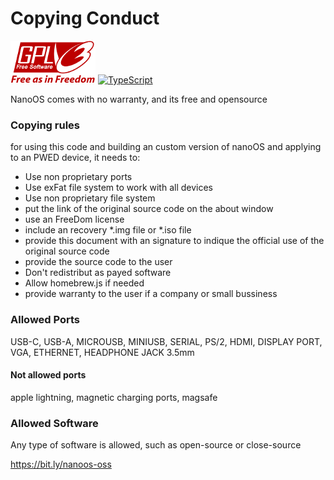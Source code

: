 # Copying Conduct

![Protected by GPL license](./gplv3-with-text-136x68.png) [![TypeScript](https://badges.frapsoft.com/typescript/code/typescript-200x44.png?v=101)](https://github.com/ellerbrock/typescript-badges/)

NanoOS comes with no warranty, and its free and opensource


### Copying rules

for using this code and building an custom version of nanoOS and applying to an PWED device, it needs to:

* Use non proprietary ports
* Use exFat file system to work with all devices
* Use non proprietary file system
* put the link of the original source code on the about window
* use an FreeDom license
* include an recovery *.img file or *.iso file
* provide this document with an signature to indique the official use of the original source code
* provide the source code to the user
* Don't redistribut as payed software
* Allow homebrew.js if needed
* provide warranty to the user if a company or small bussiness

### Allowed Ports

USB-C, USB-A, MICROUSB, MINIUSB, SERIAL, PS/2, HDMI, DISPLAY PORT, VGA, ETHERNET, HEADPHONE JACK 3.5mm

#### Not allowed ports

apple lightning, magnetic charging ports, magsafe

### Allowed Software

Any type of software is allowed, such as open-source or close-source



https://bit.ly/nanoos-oss
